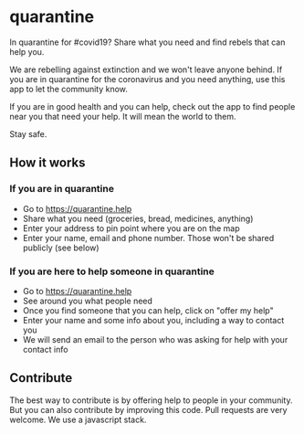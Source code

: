 # quarantine
In quarantine for #covid19? Share what you need and find rebels that can help you.

We are rebelling against extinction and we won't leave anyone behind.
If you are in quarantine for the coronavirus and you need anything, use this app to let the community know.

If you are in good health and you can help, check out the app to find people near you that need your help. It will mean the world to them.

Stay safe.

## How it works

### If you are in quarantine
- Go to https://quarantine.help
- Share what you need (groceries, bread, medicines, anything)
- Enter your address to pin point where you are on the map
- Enter your name, email and phone number. Those won't be shared publicly (see below)

### If you are here to help someone in quarantine
- Go to https://quarantine.help
- See around you what people need
- Once you find someone that you can help, click on "offer my help"
- Enter your name and some info about you, including a way to contact you
- We will send an email to the person who was asking for help with your contact info

## Contribute
The best way to contribute is by offering help to people in your community. 
But you can also contribute by improving this code. Pull requests are very welcome. We use a javascript stack.
